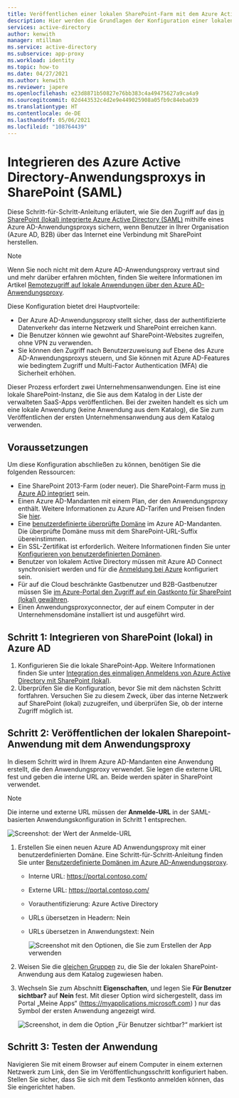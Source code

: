 ```yaml
---
title: Veröffentlichen einer lokalen SharePoint-Farm mit dem Azure Active Directory-Anwendungsproxy
description: Hier werden die Grundlagen der Konfiguration einer lokalen SharePoint-Farm mit dem Azure Active Directory-Anwendungsproxy für SAML erörtert.
services: active-directory
author: kenwith
manager: mtillman
ms.service: active-directory
ms.subservice: app-proxy
ms.workload: identity
ms.topic: how-to
ms.date: 04/27/2021
ms.author: kenwith
ms.reviewer: japere
ms.openlocfilehash: e23d8871b50827e76bb383c4a49475627a9ca4a9
ms.sourcegitcommit: 02d443532c4d2e9e449025908a05fb9c84eba039
ms.translationtype: HT
ms.contentlocale: de-DE
ms.lasthandoff: 05/06/2021
ms.locfileid: "108764439"
---
```

# <a name="integrate-azure-active-directory-application-proxy-with-sharepoint-saml"></a>Integrieren des Azure Active Directory-Anwendungsproxys in SharePoint (SAML)

Diese Schritt-für-Schritt-Anleitung erläutert, wie Sie den Zugriff auf das [in SharePoint (lokal) integrierte Azure Active Directory (SAML)](../saas-apps/sharepoint-on-premises-tutorial.md) mithilfe eines Azure AD-Anwendungsproxys sichern, wenn Benutzer in Ihrer Organisation (Azure AD, B2B) über das Internet eine Verbindung mit SharePoint herstellen.

> [!NOTE]
> Wenn Sie noch nicht mit dem Azure AD-Anwendungsproxy vertraut sind und mehr darüber erfahren möchten, finden Sie weitere Informationen im Artikel [Remotezugriff auf lokale Anwendungen über den Azure AD-Anwendungsproxy](./application-proxy.md).

Diese Konfiguration bietet drei Hauptvorteile:

- Der Azure AD-Anwendungsproxy stellt sicher, dass der authentifizierte Datenverkehr das interne Netzwerk und SharePoint erreichen kann.
- Die Benutzer können wie gewohnt auf SharePoint-Websites zugreifen, ohne VPN zu verwenden.
- Sie können den Zugriff nach Benutzerzuweisung auf Ebene des Azure AD-Anwendungsproxys steuern, und Sie können mit Azure AD-Features wie bedingtem Zugriff und Multi-Factor Authentication (MFA) die Sicherheit erhöhen.

Dieser Prozess erfordert zwei Unternehmensanwendungen. Eine ist eine lokale SharePoint-Instanz, die Sie aus dem Katalog in der Liste der verwalteten SaaS-Apps veröffentlichen. Bei der zweiten handelt es sich um eine lokale Anwendung (keine Anwendung aus dem Katalog), die Sie zum Veröffentlichen der ersten Unternehmensanwendung aus dem Katalog verwenden.

## <a name="prerequisites"></a>Voraussetzungen

Um diese Konfiguration abschließen zu können, benötigen Sie die folgenden Ressourcen:
 - Eine SharePoint 2013-Farm (oder neuer). Die SharePoint-Farm muss [in Azure AD integriert](../saas-apps/sharepoint-on-premises-tutorial.md) sein.
 - Einen Azure AD-Mandanten mit einem Plan, der den Anwendungsproxy enthält. Weitere Informationen zu Azure AD-Tarifen und Preisen finden Sie [hier](https://azure.microsoft.com/pricing/details/active-directory/).
 - Eine [benutzerdefinierte überprüfte Domäne](../fundamentals/add-custom-domain.md) im Azure AD-Mandanten. Die überprüfte Domäne muss mit dem SharePoint-URL-Suffix übereinstimmen.
 - Ein SSL-Zertifikat ist erforderlich. Weitere Informationen finden Sie unter [Konfigurieren von benutzerdefinierten Domänen](./application-proxy-configure-custom-domain.md).
 - Benutzer von lokalem Active Directory müssen mit Azure AD Connect synchronisiert werden und für die [Anmeldung bei Azure](../hybrid/plan-connect-user-signin.md) konfiguriert sein. 
 - Für auf die Cloud beschränkte Gastbenutzer und B2B-Gastbenutzer müssen Sie [im Azure-Portal den Zugriff auf ein Gastkonto für SharePoint (lokal) gewähren](../saas-apps/sharepoint-on-premises-tutorial.md#manage-guest-users-access).
 - Einen Anwendungsproxyconnector, der auf einem Computer in der Unternehmensdomäne installiert ist und ausgeführt wird.


## <a name="step-1-integrate-sharepoint-on-premises-with-azure-ad"></a>Schritt 1: Integrieren von SharePoint (lokal) in Azure AD

1. Konfigurieren Sie die lokale SharePoint-App. Weitere Informationen finden Sie unter [Integration des einmaligen Anmeldens von Azure Active Directory mit SharePoint (lokal)](../saas-apps/sharepoint-on-premises-tutorial.md).
2. Überprüfen Sie die Konfiguration, bevor Sie mit dem nächsten Schritt fortfahren. Versuchen Sie zu diesem Zweck, über das interne Netzwerk auf SharePoint (lokal) zuzugreifen, und überprüfen Sie, ob der interne Zugriff möglich ist.


## <a name="step-2-publish-the-sharepoint-on-premises-application-with-application-proxy"></a>Schritt 2: Veröffentlichen der lokalen Sharepoint-Anwendung mit dem Anwendungsproxy

In diesem Schritt wird in Ihrem Azure AD-Mandanten eine Anwendung erstellt, die den Anwendungsproxy verwendet. Sie legen die externe URL fest und geben die interne URL an. Beide werden später in SharePoint verwendet.

> [!NOTE]
> Die interne und externe URL müssen der **Anmelde-URL** in der SAML-basierten Anwendungskonfiguration in Schritt 1 entsprechen.

   ![Screenshot: der Wert der Anmelde-URL](./media/application-proxy-integrate-with-sharepoint-server/sso-url-saml.png)


 1. Erstellen Sie einen neuen Azure AD Anwendungsproxy mit einer benutzerdefinierten Domäne. Eine Schritt-für-Schritt-Anleitung finden Sie unter [Benutzerdefinierte Domänen im Azure AD-Anwendungsproxy](./application-proxy-configure-custom-domain.md).

    - Interne URL: https://portal.contoso.com/
    - Externe URL: https://portal.contoso.com/
    - Vorauthentifizierung: Azure Active Directory
    - URLs übersetzen in Headern: Nein
    - URLs übersetzen in Anwendungstext: Nein

        ![Screenshot mit den Optionen, die Sie zum Erstellen der App verwenden](./media/application-proxy-integrate-with-sharepoint-server/create-application-azure-active-directory.png)

2. Weisen Sie die [gleichen Gruppen](../saas-apps/sharepoint-on-premises-tutorial.md#grant-permissions-to-a-security-group) zu, die Sie der lokalen SharePoint-Anwendung aus dem Katalog zugewiesen haben.

3. Wechseln Sie zum Abschnitt **Eigenschaften**, und legen Sie **Für Benutzer sichtbar?** auf **Nein** fest. Mit dieser Option wird sichergestellt, dass im Portal „Meine Apps“ (https://myapplications.microsoft.com) ) nur das Symbol der ersten Anwendung angezeigt wird.

   ![Screenshot, in dem die Option „Für Benutzer sichtbar?“ markiert ist](./media/application-proxy-integrate-with-sharepoint-server/configure-properties.png)
 
## <a name="step-3-test-your-application"></a>Schritt 3: Testen der Anwendung

Navigieren Sie mit einem Browser auf einem Computer in einem externen Netzwerk zum Link, den Sie im Veröffentlichungsschritt konfiguriert haben. Stellen Sie sicher, dass Sie sich mit dem Testkonto anmelden können, das Sie eingerichtet haben.
